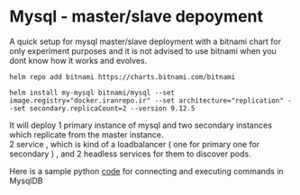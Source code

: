 # Mysql - master/slave depoyment

A quick setup for mysql master/slave deployment with a bitnami chart for only experiment purposes and it is not advised to use bitnami when you dont know how it works and evolves.     

```
helm repo add bitnami https://charts.bitnami.com/bitnami    

helm install my-mysql bitnami/mysql --set image.registry="docker.iranrepo.ir" --set architecture="replication" --set secondary.replicaCount=2 --version 9.12.5

```

It will deploy 1 primary instance of mysql and two secondary instances which replicate from the master instance.    
2 service , which is kind of a loadbalancer ( one for primary one for secondary ) , and 2 headless services for them to discover pods.    

Here is a sample python [code](./app.py) for connecting and executing commands in MysqlDB